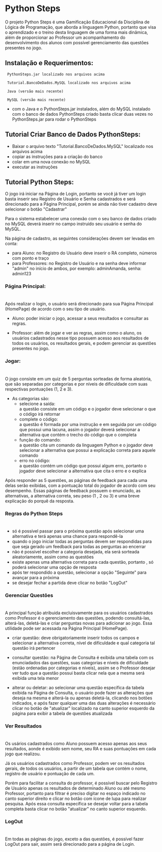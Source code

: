 # Python Steps
O projeto Python Steps é uma Gamificação Educacional da Disciplina de Lógica de Programação, que aborda a linguagem Python, portanto que visa o aprendizado e o treino desta linguagem de uma forma mais dinâmica, além de proporcionar ao Professor um acompanhamento do desenvolvimento dos alunos com possível gerenciamento das questões presentes no jogo.


## Instalação e Requerimentos:
     
     PythonSteps.jar localizado nos arquivos acima

     Tutorial.BancoDeDados.MySQL localizado nos arquivos acima

     Java (versão mais recente)

     MySQL (versão mais recente) 


- com o Java e o PythonSteps.jar  instalados, além do MySQL instalado com o banco de dados PythonSteps criado basta clicar duas vezes no PythonSteps.jar para rodar o PythonSteps

## Tutorial Criar Banco de Dados PythonSteps: 
 - Baixar o arquivo texto "Tutorial.BancoDeDados.MySQL" localizado nos arquivos acima
 - copiar as instruções para a criação do banco 
 - colar em uma nova conexão no MySQL 
 - executar as instruções

## Tutorial Python Steps:
O jogo irá iniciar na Página de Login, portanto se você já tiver um login basta inserir seu Registro de Usuário e Senha cadastrados e será direcionado para a Página Principal, porém se ainda não tiver cadastro deve selecionar o botão "Cadastrar"

Para o sistema estabelecer uma conexão com o seu banco de dados criado no MySQL deverá inserir no campo instruido seu usuário e senha do MySQL. 

Na página de cadastro, as seguintes considerações devem ser levadas em conta:

- para Aluno: no Registro do Usuário deve inserir o RA completo, números com ponto e traço
- para Professores: no Registro de Usuário e na senha deve informar "admin" no início de ambos, por exemplo: adminAmanda, senha: admin123

### Página Principal: ##
#
Após realizar o login, o usuário será direcionado para sua Página Principal (HomePage) de acordo com o seu tipo de usuário.

- Aluno: poder iniciar o jogo, acessar a seus resultados e consultar as regras. 

- Professor: além de jogar e ver as regras, assim como o aluno, os usuários cadastrados nesse tipo possuem acesso aos resultados de todos os usuários, os resultados gerais, e podem gerenciar as questões presentes no jogo.


### Jogar: ##
#
O jogo consiste em um quiz de 5 perguntas sorteadas de forma aleatória, que são separadas por categorias e por níveis de dificuldade com suas respectivas pontuações (1, 2 e 3). 
- As categorias são:
    - selecione a saída:  
        a questão consiste em um código e o jogador deve selecionar o que o código irá retornar
    - complete o código:  
        a questão é formada por uma instrução e em seguida por um código que possui uma lacuna, assim o jogador deverá selecionar a alternativa que contém o trecho do código que o completa
    - função do comando:  
        a questão cita um comando da linguagem Python e o jogador deve selecionar a alternativa que possui a explicação correta para aquele comando 
    - erro no código:  
        a questão contém um código que possui algum erro, portanto o jogador deve selecionar a alternativa que cita o erro e o explica

Após responder as 5 questões, as páginas de feedback para cada uma delas serão exibidas, com a pontuação total do jogador de acordo com seu desempenho. Essas páginas de feedback possuem o enunciado, as alternativas, a alternativa correta, seu peso (1 , 2 ou 3) e uma breve explicação do porquê da resposta. 

### Regras do Python Steps
#
- só é possível passar para o próxima questão após selecionar uma alternativa e terá apenas uma chance para respondê-la
- quando o jogo iniciar todas as perguntas devem ser respondidas para que seja gerado um feedback para todas as perguntas ao encerrar
- não é possível escolher a categoria desejada, ela será sorteada aleatoriamente, assim como as questões
- existe apenas uma alternativa correta para cada questão, portanto , só poderá selecionar uma opção de resposta
- após ter respondido a questão, selecionar a opção "Seguinte" para avançar para a próxima
- se desejar fechar a partida deve clicar no botão "LogOut"

### Gerenciar Questões ##
#
A principal função atribuida excluisvamente para os usuários cadastrados como Professor é o gerenciamento das questões, podendo consultá-las, alterá-las, deletá-las e criar perguntas novas para adicionar ao jogo. Essa utilidade pode ser acessada na Página Principal (HomePage).
- criar questão: deve obrigatoriamente inserir todos os campos e selecionar a alternativa correta, nível de dificuldade e qual categoria tal questão irá pertencer 

- consultar questão: na Página de Consulta é exibida uma tabela com os enunciadados das questões, suas categorias e níveis de dificuldade (estão ordenadas por categorias e níveis), assim se o Professor desejar ver tudo que a questão possui basta clicar nela que a mesma será exibida uma tela menor 

- alterar ou deletar: ao selecionar uma questão específica da tabela exibida na Página de Consulta, o usuário pode fazer as alterações que deseja na mesma e alterá-la ou apenas deletá-la, clicando nos botões indicados, e após fazer qualquer uma das duas alterações é necessário clicar no botão de "atualizar" localizado na canto superior esquerdo da página para exibir a tabela de questões atualizada 

### Ver Resultados
#

Os usários cadastrados como Aluno possuem acesso apenas aos seus resultados, aonde é exibido sem nome, seu RA e suas pontuações em cada jogo que realizou.

Já os usuários cadastrados como Professor, podem ver os resultados gerais, de todos os usuários, a partir de um tabela que contém o nome, registro de usuário e pontuação de cada um.  

Porém para facilitar a consulta do professor, é possível buscar pelo Registro de Usuário apenas os resultados de determinado Aluno ou até mesmo Professor, portanto para filtrar é preciso digitar no espaço indicado no canto superior direito e clicar no botão com ícone de lupa para realizar pesquisa. Após essa consulta específica se desejar voltar para a tabela completa basta clicar no botão "atualizar" no canto superior esquerdo.


### LogOut
#

Em todas as páginas do jogo, exceto a das questões, é possível fazer LogOut para sair, assim será direcionado para a página de Login.
